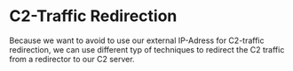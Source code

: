 # C2-Traffic Redirection
Because we want to avoid to use our external IP-Adress for C2-traffic redirection, we can use different typ of techniques to redirect the C2 traffic from a redirector to our C2 server. 
